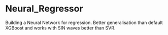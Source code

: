 # Neural_Regressor
Building a Neural Network for regression. Better generalisation than default XGBoost and works with SIN waves better than SVR.
